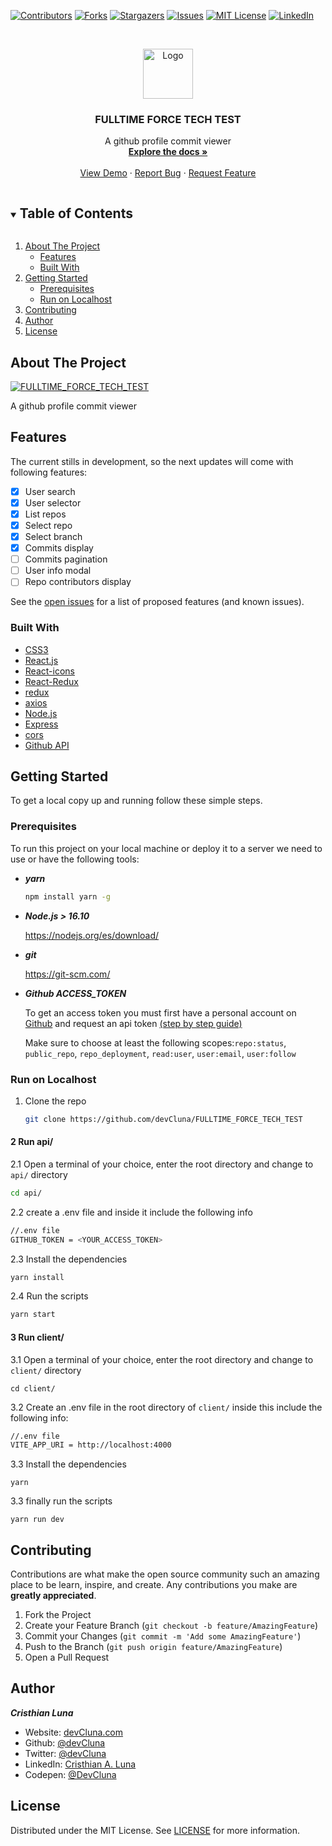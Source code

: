 



<!-- PROJECT SHIELDS -->
[![Contributors][contributors-shield]][contributors-url]
[![Forks][forks-shield]][forks-url]
[![Stargazers][stars-shield]][stars-url]
[![Issues][issues-shield]][issues-url]
[![MIT License][license-shield]][license-url]
[![LinkedIn][linkedin-shield]][linkedin-url]




<!-- PROJECT LOGO -->
<br />
<p align="center">
  <a href="https://fulltime-force-test-client.netlify.app">
    <img src="https://cdn-icons-png.flaticon.com/512/25/25231.png" alt="Logo" width="80" height="80">
  </a>

  <h3 align="center">FULLTIME FORCE TECH TEST</h3>

  <p align="center">
    A github profile commit viewer 
    <br />
    <a href="https://github.com/devCluna/FULLTIME_FORCE_TECH_TEST"><strong>Explore the docs »</strong></a>
    <br />
    <br />
    <a href="https://fulltime-force-test-client.netlify.app">View Demo</a>
    ·
    <a href="https://github.com/devCluna/FULLTIME_FORCE_TECH_TEST/issues">Report Bug</a>
    ·
    <a href="https://github.com/devCluna/FULLTIME_FORCE_TECH_TEST/issues">Request Feature</a>
  </p>
   
</p>



<!-- TABLE OF CONTENTS -->
<details open="open">
  <summary><h2 style="display: inline-block">Table of Contents</h2></summary>
  <ol>
    <li>
      <a href="#about-the-project">About The Project</a>
      <ul>
            <li><a href="#features">Features</a></li>
        <li><a href="#built-with">Built With</a></li>
      </ul>
    </li>
    <li>
      <a href="#getting-started">Getting Started</a>
      <ul>
        <li><a href="#prerequisites">Prerequisites</a></li>
        <li><a href="run-on-localhost">Run on Localhost</a></li>
      </ul>
    </li>
    <li><a href="#contributing">Contributing</a></li>
    <li><a href="#author">Author</a></li>
    <li><a href="#license">License</a></li>
  </ol>
</details>



<!-- ABOUT THE PROJECT -->
## About The Project

[![FULLTIME_FORCE_TECH_TEST][product-screenshot]](https://fulltime-force-test-client.netlify.app/)

A github profile commit viewer 

<!-- Features -->
## Features
The current stills in development, so the next updates will come with following features:

- [x] User search
- [x] User selector
- [x] List repos
- [x] Select repo
- [x] Select branch 
- [x] Commits display
- [ ] Commits pagination
- [ ] User info modal
- [ ] Repo contributors display

See the [open issues](https://github.com/devCluna/FULLTIME_FORCE_TECH_TEST/issues) for a list of proposed features (and known issues).

### Built With

* [CSS3](https://developer.mozilla.org/es/docs/Web/CSSre)
* [React.js](https://es.reactjs.org/)
* [React-icons](https://react-icons.github.io/react-icons/)
* [React-Redux](https://react-redux.js.org/)
* [redux](https://es.redux.js.org/)
* [axios](https://github.com/axios/axios)
* [Node.js](https://nodejs.org/es/)
* [Express](https://expressjs.com/es/)
* [cors](https://www.npmjs.com/package/cors)
* [Github API](https://docs.github.com/es/rest)



<!-- GETTING STARTED -->
## Getting Started

To get a local copy up and running follow these simple steps.

### Prerequisites

To run this project on your local machine or deploy it to a server we need to use or have the following tools:
* ***yarn***
  ```sh
  npm install yarn -g
  ```
* ***Node.js > 16.10***

  https://nodejs.org/es/download/

* ***git*** 

  https://git-scm.com/

* ***Github ACCESS_TOKEN***

  To get an access token you must first have a personal account on [Github](https://github.com)
  and request an api token [(step by step guide)](https://docs.github.com/es/authentication/keeping-your-account-and-data-secure/creating-a-personal-access-token)
  
  Make sure to choose at least the following scopes:`repo:status`, ``public_repo``, ``repo_deployment``, ``read:user``, ``user:email``, ``user:follow``

### Run on Localhost 

1. Clone the repo
   ```sh
   git clone https://github.com/devCluna/FULLTIME_FORCE_TECH_TEST
   ```
#### 2 Run api/

  2.1 Open a terminal of your choice, enter the root directory and change to `api/` directory
   ```sh
   cd api/
   ```

  2.2 create a .env file and inside it include the following info
  ```sh
  //.env file
  GITHUB_TOKEN = <YOUR_ACCESS_TOKEN>
  ```

  2.3 Install the dependencies
  ```sh
  yarn install
  ```
  2.4 Run the scripts
  ```sh
  yarn start
  ```
#### 3 Run client/
  3.1 Open a terminal of your choice, enter the root directory and change to `client/` directory

  ```
  cd client/
  ```
 3.2 Create an .env file in the root directory of `client/` inside this include the following info:
 ```sh
 //.env file
 VITE_APP_URI = http://localhost:4000
 ```
 3.3 Install the dependencies
 ```
 yarn 
 ````
 3.3 finally run the scripts
 ```
 yarn run dev
 ```

<!-- CONTRIBUTING -->
## Contributing

Contributions are what make the open source community such an amazing place to be learn, inspire, and create. Any contributions you make are **greatly appreciated**.

1. Fork the Project
2. Create your Feature Branch (`git checkout -b feature/AmazingFeature`)
3. Commit your Changes (`git commit -m 'Add some AmazingFeature'`)
4. Push to the Branch (`git push origin feature/AmazingFeature`)
5. Open a Pull Request

<!-- Author -->
## Author

***Cristhian Luna***

* Website: [devCluna.com](https://devcluna.com)
*	Github: [@devCluna](https://github.com/devCluna)
*	Twitter: [@devCluna](https://twitter.com/DevCLuna)
*	LinkedIn: [Cristhian A. Luna](https://www.linkedin.com/in/devcluna/)
*	Codepen: [@DevCluna](https://codepen.io/DevCluna)

<!-- LICENSE -->
## License

Distributed under the MIT License. See [LICENSE](https://github.com/devCluna/FULLTIME_FORCE_TECH_TEST/blob/master/License) for more information.

<!-- MARKDOWN LINKS & IMAGES -->
<!-- https://www.markdownguide.org/basic-syntax/#reference-style-links -->
[contributors-shield]: https://img.shields.io/github/contributors/devcluna/FULLTIME_FORCE_TECH_TEST.svg?style=for-the-badge
[contributors-url]: https://github.com/devcluna/FULLTIME_FORCE_TECH_TEST/graphs/contributors

[forks-shield]: https://img.shields.io/github/forks/devcluna/FULLTIME_FORCE_TECH_TEST.svg?style=for-the-badge
[forks-url]: https://github.com/devCluna/FULLTIME_FORCE_TECH_TEST/network/members

[stars-shield]: https://img.shields.io/github/stars/devCluna/FULLTIME_FORCE_TECH_TEST.svg?style=for-the-badge
[stars-url]: https://github.com/devCluna/FULLTIME_FORCE_TECH_TEST/stargazers

[issues-shield]: https://img.shields.io/github/issues/devCluna/FULLTIME_FORCE_TECH_TEST.svg?style=for-the-badge
[issues-url]: https://github.com/devCluna/FULLTIME_FORCE_TECH_TEST/issues

[license-shield]: https://img.shields.io/github/license/TribilinYT/dolla-react-responsive-frontpage-devcluna.svg?style=for-the-badge
[license-url]: https://github.com/TribilinYT/dolla-react-responsive-frontpage-devcluna/blob/master/LICENSE

[linkedin-shield]: https://img.shields.io/badge/-LinkedIn-black.svg?style=for-the-badge&logo=linkedin&colorB=555
[linkedin-url]: https://www.linkedin.com/in/devcluna/

[product-screenshot]: assets/homepage.png
